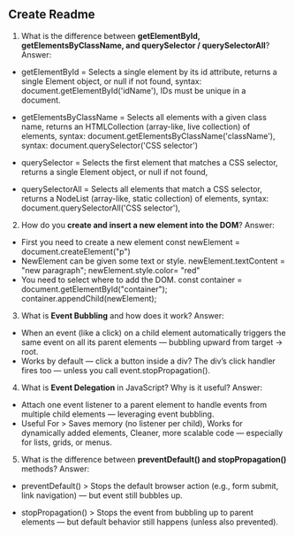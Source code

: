 
## Create Readme
1. What is the difference between **getElementById, getElementsByClassName, and querySelector / querySelectorAll**?
Answer:
* getElementById = Selects a single element by its id attribute, returns a single Element object, or null if not found, syntax: document.getElementById('idName'), IDs must be unique in a document.

* getElementsByClassName = Selects all elements with a given class name, returns an HTMLCollection (array-like, live collection) of elements, syntax: document.getElementsByClassName('className'), syntax: document.querySelector('CSS selector')

* querySelector = Selects the first element that matches a CSS selector, returns a single Element object, or null if not found, 

* querySelectorAll = Selects all elements that match a CSS selector, returns a NodeList (array-like, static collection) of elements, syntax: document.querySelectorAll('CSS selector'), 

2. How do you **create and insert a new element into the DOM**?
Answer:
* First you need to create a new element const newElement = document.createElement("p")
* NewElement can be given some text or style. newElement.textContent = "new paragraph"; newElement.style.color= "red"
*  You need to select where to add the DOM. const container = document.getElementById("container"); container.appendChild(newElement);

3. What is **Event Bubbling** and how does it work?
Answer:
* When an event (like a click) on a child element automatically triggers the same event on all its parent elements — bubbling upward from target → root.
* Works by default — click a button inside a div? The div’s click handler fires too — unless you call event.stopPropagation().

4. What is **Event Delegation** in JavaScript? Why is it useful?
Answer:
* Attach one event listener to a parent element to handle events from multiple child elements — leveraging event bubbling.
*  Useful For >  Saves memory (no listener per child), Works for dynamically added elements, Cleaner, more scalable code — especially for lists, grids, or menus.

5. What is the difference between **preventDefault() and stopPropagation()** methods?
Answer:
* preventDefault() > Stops the default browser action (e.g., form submit, link navigation) — but event still bubbles up.

* stopPropagation() > Stops the event from bubbling up to parent elements — but default behavior still happens (unless also prevented).
